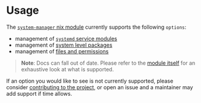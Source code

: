 # Usage

The [`system-manager` nix module](https://github.com/numtide/system-manager/blob/main/nix/modules/default.nix) currently supports the following `options`:

- management of [`systemd` service modules](./usage/systemd-services.md)
- management of [system level packages](./usage/environment.md)
- management of [files and permissions](./usage/environment.md)

> **Note**: Docs can fall out of date. Please refer to the [module itself](https://github.com/numtide/system-manager/blob/main/nix/modules/default.nix) for an exhaustive look at what is supported.

If an option you would like to see is not currently supported, please consider [contributing
to the project](./contributing.md), or open an issue and a maintainer may add support if time allows.
